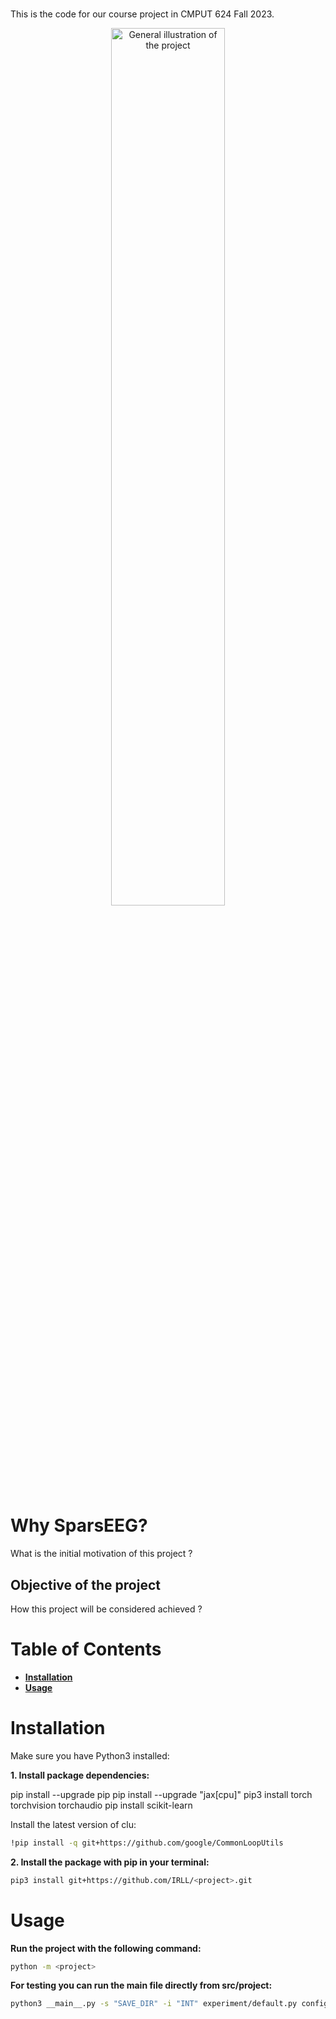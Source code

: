 # **<project>**

This is the code for our course project in CMPUT 624 Fall 2023. 

<p align="center">
  <img src="assets/myproject.png" alt="General illustration of the project" width="60%"/>
</p>

# Why SparsEEG?

What is the initial motivation of this project ?

## Objective of the project

How this project will be considered achieved ?

# Table of Contents

-   [**Installation**](#installation)
-   [**Usage**](#usage)

# Installation

Make sure you have Python3 installed:

**1. Install package dependencies:**

pip install --upgrade pip
pip install --upgrade "jax[cpu]"
pip3 install torch torchvision torchaudio
pip install scikit-learn

Install the latest version of clu:
```bash
!pip install -q git+https://github.com/google/CommonLoopUtils
```

**2. Install the package with pip in your terminal:**

```bash
pip3 install git+https://github.com/IRLL/<project>.git
```

# Usage

**Run the project with the following command:**

```bash
python -m <project>
```

**For testing you can run the main file directly from src/project:**
```bash
python3 __main__.py -s "SAVE_DIR" -i "INT" experiment/default.py config/dense.yaml
```
